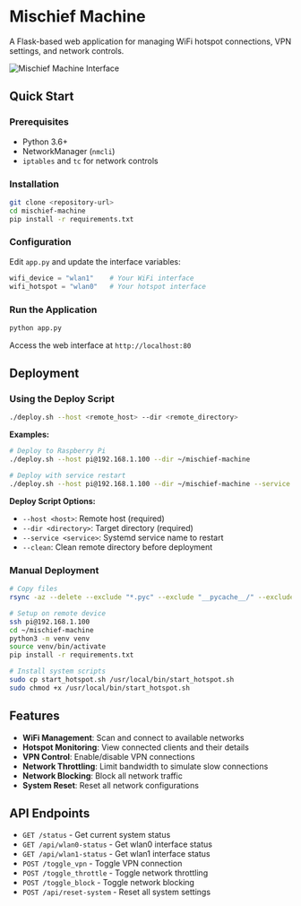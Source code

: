 # Mischief Machine

A Flask-based web application for managing WiFi hotspot connections, VPN settings, and network controls.

![Mischief Machine Interface](interface-preview.png)

## Quick Start

### Prerequisites
- Python 3.6+
- NetworkManager (`nmcli`)
- `iptables` and `tc` for network controls

### Installation
```bash
git clone <repository-url>
cd mischief-machine
pip install -r requirements.txt
```

### Configuration
Edit `app.py` and update the interface variables:
```python
wifi_device = "wlan1"    # Your WiFi interface
wifi_hotspot = "wlan0"   # Your hotspot interface
```

### Run the Application
```bash
python app.py
```

Access the web interface at `http://localhost:80`

## Deployment

### Using the Deploy Script
```bash
./deploy.sh --host <remote_host> --dir <remote_directory>
```

**Examples:**
```bash
# Deploy to Raspberry Pi
./deploy.sh --host pi@192.168.1.100 --dir ~/mischief-machine

# Deploy with service restart
./deploy.sh --host pi@192.168.1.100 --dir ~/mischief-machine --service hotspot.service
```

**Deploy Script Options:**
- `--host <host>`: Remote host (required)
- `--dir <directory>`: Target directory (required)
- `--service <service>`: Systemd service name to restart
- `--clean`: Clean remote directory before deployment

### Manual Deployment
```bash
# Copy files
rsync -az --delete --exclude "*.pyc" --exclude "__pycache__/" --exclude ".git/" --exclude "venv/" ./ pi@192.168.1.100:~/mischief-machine/

# Setup on remote device
ssh pi@192.168.1.100
cd ~/mischief-machine
python3 -m venv venv
source venv/bin/activate
pip install -r requirements.txt

# Install system scripts
sudo cp start_hotspot.sh /usr/local/bin/start_hotspot.sh
sudo chmod +x /usr/local/bin/start_hotspot.sh
```

## Features

- **WiFi Management**: Scan and connect to available networks
- **Hotspot Monitoring**: View connected clients and their details
- **VPN Control**: Enable/disable VPN connections
- **Network Throttling**: Limit bandwidth to simulate slow connections
- **Network Blocking**: Block all network traffic
- **System Reset**: Reset all network configurations

## API Endpoints

- `GET /status` - Get current system status
- `GET /api/wlan0-status` - Get wlan0 interface status
- `GET /api/wlan1-status` - Get wlan1 interface status
- `POST /toggle_vpn` - Toggle VPN connection
- `POST /toggle_throttle` - Toggle network throttling
- `POST /toggle_block` - Toggle network blocking
- `POST /api/reset-system` - Reset all system settings